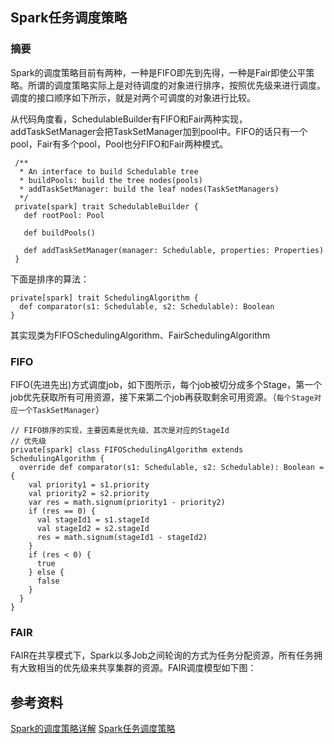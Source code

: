 ## Spark任务调度策略

### 摘要

Spark的调度策略目前有两种，一种是FIFO即先到先得，一种是Fair即使公平策略。所谓的调度策略实际上是对待调度的对象进行排序，按照优先级来进行调度。调度的接口顺序如下所示，就是对两个可调度的对象进行比较。


从代码角度看，SchedulableBuilder有FIFO和Fair两种实现，addTaskSetManager会把TaskSetManager加到pool中。FIFO的话只有一个pool，Fair有多个pool，Pool也分FIFO和Fair两种模式。

 ```
  /**
   * An interface to build Schedulable tree
   * buildPools: build the tree nodes(pools)
   * addTaskSetManager: build the leaf nodes(TaskSetManagers)
   */
  private[spark] trait SchedulableBuilder {
    def rootPool: Pool

    def buildPools()

    def addTaskSetManager(manager: Schedulable, properties: Properties)
  }

 ```

下面是排序的算法：
```
private[spark] trait SchedulingAlgorithm {
  def comparator(s1: Schedulable, s2: Schedulable): Boolean
}
```
其实现类为FIFOSchedulingAlgorithm、FairSchedulingAlgorithm


### FIFO
FIFO(先进先出)方式调度job，如下图所示，每个job被切分成多个Stage，第一个job优先获取所有可用资源，接下来第二个job再获取剩余可用资源。（`每个Stage对应一个TaskSetManager`）

```
// FIFO排序的实现，主要因素是优先级、其次是对应的StageId
// 优先级
private[spark] class FIFOSchedulingAlgorithm extends SchedulingAlgorithm {
  override def comparator(s1: Schedulable, s2: Schedulable): Boolean = {
    val priority1 = s1.priority
    val priority2 = s2.priority
    var res = math.signum(priority1 - priority2)
    if (res == 0) {
      val stageId1 = s1.stageId
      val stageId2 = s2.stageId
      res = math.signum(stageId1 - stageId2)
    }
    if (res < 0) {
      true
    } else {
      false
    }
  }
}

```



### FAIR
FAIR在共享模式下，Spark以多Job之间轮询的方式为任务分配资源，所有任务拥有大致相当的优先级来共享集群的资源。FAIR调度模型如下图：



## 参考资料 
[Spark的调度策略详解](https://yq.aliyun.com/articles/6041)
[Spark任务调度策略](http://www.cnblogs.com/barrenlake/p/4891589.html)